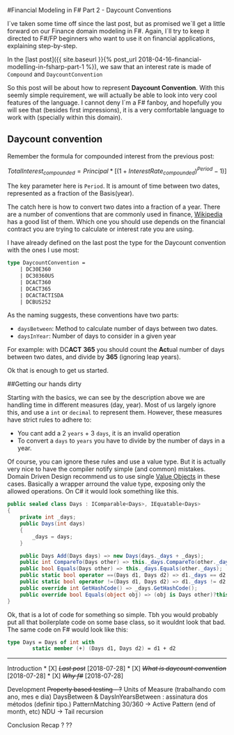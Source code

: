 #Financial Modeling in F# Part 2 - Daycount Conventions


I´ve taken some time off since the last post, but as promised we´ll get a little forward on our Finance domain modeling in F#. Again, I´ll try to keep it directed to F#/FP beginners who want to use it on financial applications, explaining step-by-step.

In the [last post]({{ site.baseurl }}{% post_url 2018-04-16-financial-modelling-in-fsharp-part-1 %}), we saw that an interest rate is made of `Compound` and `DaycountConvention`

So this post will be about how to represent **Daycount Convention**. With this seemly simple requirement, we will actually be able to look into very cool features of the language. I cannot deny I´m a F# fanboy, and hopefully you will see that (besides first impressions), it is a very comfortable language to work with (specially within this domain).

## Daycount convention

Remember the formula for compounded interest from the previous post:

$$ Total Interest_{compounded} = Principal * [(1+Interest Rate_{compounded})^{Period} - 1)] $$

The key parameter here is `Period`. It is amount of time between two dates, represented as a fraction of the Basis(year).

The catch here is how to convert two dates into a fraction of a year. There are a number of conventions that are commonly used in finance, [Wikipedia](https://en.wikipedia.org/wiki/Day_count_convention) has a good list of them. Which one you should use depends on the financial contract you are trying to calculate or interest rate you are using.

I have already defined on the last post the type for the Daycount convention with the ones I use most:

```fsharp
type DaycountConvention = 
    | DC30E360
    | DC30360US
    | DCACT360
    | DCACT365
    | DCACTACTISDA
    | DCBUS252
```

As the naming suggests, these conventions have two parts: 
- `daysBetween`: Method to calculate number of days between two dates.
- `daysInYear`: Number of days to consider in a given year

For example: with DC**ACT** **365** you should count the **Act**ual number of days between two dates, and divide by **365** (ignoring leap years).

Ok that is enough to get us started.


##Getting our hands dirty

Starting with the basics, we can see by the description above we are handling time in different measures (day, year). Most of us largely ignore this, and use a `int` or `decimal` to represent them. However, these measures have strict rules to adhere to:
- You cant add a 2 `years` + 3 `days`, it is an invalid operation
- To convert a `days` to `years` you have to divide by the number of days in a year.

Of course, you can ignore these rules and use a value type. But it is actually very nice to have the compiler notify simple (and common) mistakes. 
Domain Driven Design recommend us to use single [Value Objects](https://martinfowler.com/bliki/ValueObject.html) in these cases. Basically a wrapper arround the value type, exposing only the allowed operations. On C# it would look something like this.

```csharp
public sealed class Days : IComparable<Days>, IEquatable<Days>
{
	private int _days;
	public Days(int days)
	{
		_days = days;
	}

	public Days Add(Days days) => new Days(days._days + _days);
	public int CompareTo(Days other) => this._days.CompareTo(other._days);
	public bool Equals(Days other) => this._days.Equals(other._days);
	public static bool operator ==(Days d1, Days d2) => d1._days == d2._days;
	public static bool operator !=(Days d1, Days d2) => d1._days != d2._days;
	public override int GetHashCode() => _days.GetHashCode();
	public override bool Equals(object obj) => (obj is Days other)?this.Equals(other) : false;
}
```

Ok, that is a lot of code for something so simple. Tbh you would probably put all that boilerplate code on some base class, so it wouldnt look that bad. The same code on F# would look like this:
```fsharp
type Days = Days of int with
        static member (+) (Days d1, Days d2) = d1 + d2
```

---

Introduction
    * [X] ~~*Last post*~~ [2018-07-28]
    * [X] ~~*What is daycount convention*~~ [2018-07-28]
    * [X] ~~*Why f#*~~ [2018-07-28]

Development
    ~~Property based testing - ?~~
    Units of Measure (trabalhando com ano, mes e dia)
    DaysBetween & DaysInYearsBetween : assinatura dos métodos (definir tipo.)
    PatternMatching
    30/360 -> Active Pattern (end of month, etc)
    NDU -> Tail recursion

Conclusion
    Recap ?
    ??
